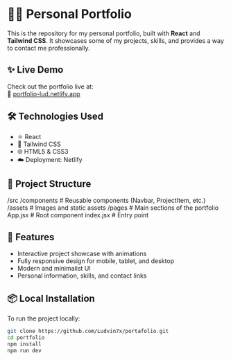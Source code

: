 # 🧑‍💻 Personal Portfolio

This is the repository for my personal portfolio, built with **React** and **Tailwind CSS**. It showcases some of my projects, skills, and provides a way to contact me professionally.

## ✨ Live Demo

Check out the portfolio live at:  
🔗 [portfolio-lud.netlify.app](https://portfolio-lud.netlify.app)

## 🛠️ Technologies Used

- ⚛️ React
- 💨 Tailwind CSS
- 🌐 HTML5 & CSS3
- ☁️ Deployment: Netlify

## 📁 Project Structure

/src
/components # Reusable components (Navbar, ProjectItem, etc.)
/assets # Images and static assets
/pages # Main sections of the portfolio
App.jsx # Root component
index.jsx # Entry point

## 🚀 Features

- Interactive project showcase with animations
- Fully responsive design for mobile, tablet, and desktop
- Modern and minimalist UI
- Personal information, skills, and contact links

## 📦 Local Installation

To run the project locally:

```bash
git clone https://github.com/Ludvin7x/portafolio.git
cd portfolio
npm install
npm run dev